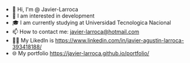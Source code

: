 - 👋 Hi, I'm @ Javier-Larroca
- 👀 I am interested in development
- 🎓 I am currently studying at Universidad Tecnologica Nacional
- 📫 How to contact me: javier-larroca@hotmail.com
- 👷🏻 My LikedIn is https://www.linkedin.com/in/javier-agustin-larroca-393418188/
- 🌐 My portfolio https://javier-larroca.github.io/portfolio/
<!---
Javier-Larroca/Javier-Larroca is a ✨ special ✨ repository because its `README.md` (this file) appears on your GitHub profile.
You can click the Preview link to take a look at your changes.
--->
